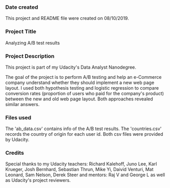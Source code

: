 ### Date created
This project and README file were created on 08/10/2019.

### Project Title
Analyzing A/B test results

### Project Description
This project is part of my Udacity's Data Analyst Nanodegree.

The goal of the project is to perform A/B testing and help an e-Commerce company understand whether they should implement a new web page layout. I used both hypothesis testing and logistic regression to compare conversion rates (proportion of users who paid for the company's product) between the new and old web page layout. Both approaches revealed similar answers.


### Files used
The 'ab_data.csv' contains info of the A/B test results.
The 'countries.csv' records the country of origin for each user id.
Both csv files were provided by Udacity.

### Credits
Special thanks to my Udacity teachers: Richard Kalehoff, Juno Lee, Karl Krueger, Josh Bernhard, Sebastian Thrun, Mike Yi, Daivid Venturi, Mat Leonard, Sam Nelson, Derek Steer and mentors: Raj V and George L as well as Udacity's project reviewers.
